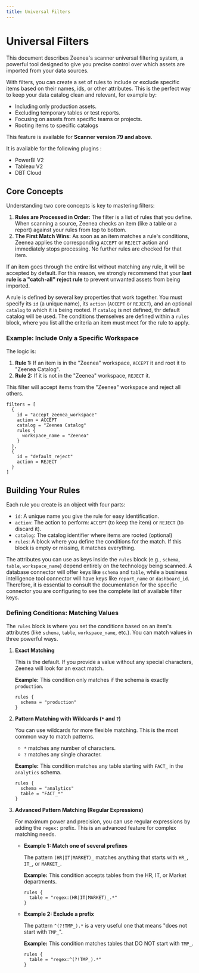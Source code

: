 ```yaml
---
title: Universal Filters
---
```


# Universal Filters

This document describes Zeenea's scanner universal filtering system, a powerful tool designed to give you precise control over which assets are imported from your data sources.

With filters, you can create a set of rules to include or exclude specific items based on their names, ids, or other attributes. This is the perfect way to keep your data catalog clean and relevant, for example by:
* Including only production assets.
*  Excluding temporary tables or test reports.
* Focusing on assets from specific teams or projects.
* Rooting items to specific catalogs

This feature is available for **Scanner version 79 and above**.

It is available for the following plugins : 
* PowerBI V2
* Tableau V2
* DBT Cloud

## Core Concepts

Understanding two core concepts is key to mastering filters:

1.  **Rules are Processed in Order:** The filter is a list of rules that you define. When scanning a source, Zeenea checks an item (like a table or a report) against your rules from top to bottom.
2.  **The First Match Wins:** As soon as an item matches a rule's conditions, Zeenea applies the corresponding `ACCEPT` or `REJECT` action and immediately stops processing. No further rules are checked for that item.

If an item goes through the entire list without matching any rule, it will be accepted by default. For this reason, we strongly recommend that your **last rule is a "catch-all" reject rule** to prevent unwanted assets from being imported.

A rule is defined by several key properties that work together. You must specify its `id` (a unique name), its `action` (`ACCEPT` or `REJECT`), and an optional `catalog` to which it is being rooted. If `catalog` is not defined, thr default catalog will be used. The conditions themselves are defined within a `rules` block, where you list all the criteria an item must meet for the rule to apply.

### Example: Include Only a Specific Workspace

The logic is:
1.  **Rule 1:** If an item is in the "Zeenea" workspace, `ACCEPT` it and root it to "Zeenea Catalog".
2.  **Rule 2:** If it is not in the "Zeenea" workspace, `REJECT` it.

This filter will accept items from the "Zeenea" workspace and reject all others.

```
filters = [
  {
    id = "accept_zeenea_workspace"
    action = ACCEPT
    catalog = "Zeenea Catalog"
    rules {
      workspace_name = "Zeenea"
    }
  },
  {
    id = "default_reject"
    action = REJECT
  }
]
```
## Building Your Rules

Each rule you create is an object with four parts:
*   `id`: A unique name you give the rule for easy identification.
*   `action`: The action to perform: `ACCEPT` (to keep the item) or `REJECT` (to discard it).
*   `catalog`: The catalog identifier where items are rooted (optional)
*   `rules`: A block where you define the conditions for the match. If this block is empty or missing, it matches everything.

The attributes you can use as keys inside the `rules` block (e.g., `schema`, `table`, `workspace_name`) depend entirely on the technology being scanned. A database connector will offer keys like `schema` and `table`, while a business intelligence tool connector will have keys like `report_name` or `dashboard_id`. Therefore, it is essential to consult the documentation for the specific connector you are configuring to see the complete list of available filter keys.

### Defining Conditions: Matching Values

The `rules` block is where you set the conditions based on an item's attributes (like `schema`, `table`, `workspace_name`, etc.). You can match values in three powerful ways.

1. **Exact Matching**

    This is the default. If you provide a value without any special characters, Zeenea will look for an exact match.

     **Example:**
      This condition only matches if the schema is exactly `production`.

      ```
      rules {
        schema = "production"
      }
      ```

2. **Pattern Matching with Wildcards (`*` and `?`)**

    You can use wildcards for more flexible matching. This is the most common way to match patterns.

    *  `*` matches any number of characters.
    *  `?` matches any single character.

    **Example:**
    This condition matches any table starting with `FACT_` in the `analytics` schema.

    ```
    rules {
      schema = "analytics"
      table = "FACT_*"
    }
    ```

3. **Advanced Pattern Matching (Regular Expressions)**

    For maximum power and precision, you can use regular expressions by adding the `regex:` prefix. This is an advanced feature for complex matching needs.

    * **Example 1: Match one of several prefixes**

        The pattern `(HR|IT|MARKET)_` matches anything that starts with `HR_`, `IT_`, or `MARKET_`.

        **Example:**
        This condition accepts tables from the HR, IT, or Market departments.

        ```
        rules {
          table = "regex:(HR|IT|MARKET)_.*"
        }
        ```

     * **Example 2: Exclude a prefix**

       The pattern `^(?!TMP_).*` is a very useful one that means "does not start with `TMP_`".

       **Example:**
       This condition matches tables that DO NOT start with `TMP_`.

        ```
        rules {
          table = "regex:^(?!TMP_).*"
        }
        ```